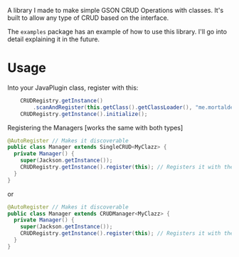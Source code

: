 A library I made to make simple GSON CRUD Operations with classes. It's built to allow any type of CRUD based on the interface. 

The `examples` package has an example of how to use this library.
I'll go into detail explaining it in the future.

# Usage

Into your JavaPlugin class, register with this:
```java
    CRUDRegistry.getInstance()
        .scanAndRegister(this.getClass().getClassLoader(), "me.mortaldev.<dir>"); // example: me.mortaldev.jbjuly4th
    CRUDRegistry.getInstance().initialize();
```

Registering the Managers [works the same with both types]
```java
@AutoRegister // Makes it discoverable
public class Manager extends SingleCRUD<MyClazz> {
  private Manager() {
    super(Jackson.getInstance());
    CRUDRegistry.getInstance().register(this); // Registers it with the CRUD system, otherwise data wont load.
  }
}
```
or
```java
@AutoRegister // Makes it discoverable
public class Manager extends CRUDManager<MyClazz> {
  private Manager() {
    super(Jackson.getInstance());
    CRUDRegistry.getInstance().register(this); // Registers it with the CRUD system, otherwise data wont load.
  }
}
```
